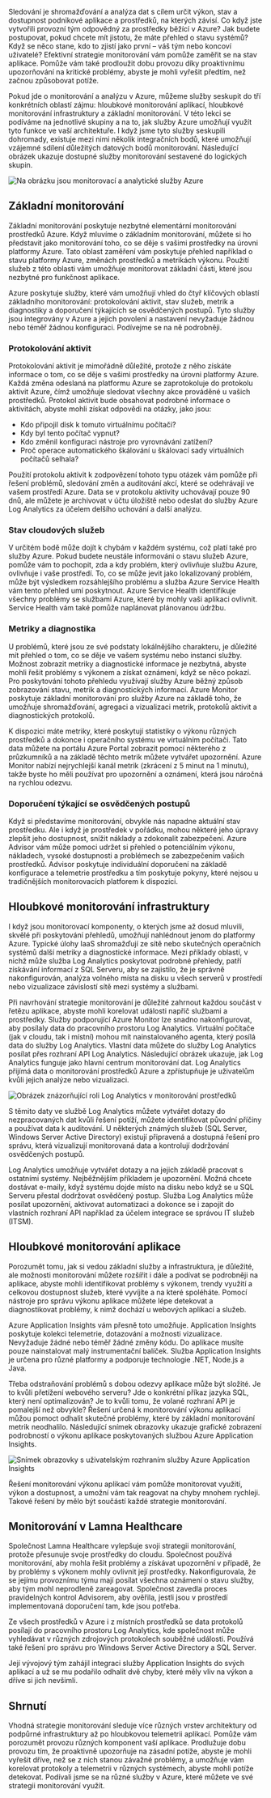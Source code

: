 Sledování je shromažďování a analýza dat s cílem určit výkon, stav a dostupnost podnikové aplikace a prostředků, na kterých závisí. Co když jste vytvořili provozní tým odpovědný za prostředky běžící v Azure? Jak budete postupovat, pokud chcete mít jistotu, že máte přehled o stavu systémů? Když se něco stane, kdo to zjistí jako první – váš tým nebo koncoví uživatelé? Efektivní strategie monitorování vám pomůže zaměřit se na stav aplikace. Pomůže vám také prodloužit dobu provozu díky proaktivnímu upozorňování na kritické problémy, abyste je mohli vyřešit předtím, než začnou způsobovat potíže. 

Pokud jde o monitorování a analýzu v Azure, můžeme služby seskupit do tří konkrétních oblastí zájmu: hloubkové monitorování aplikací, hloubkové monitorování infrastruktury a základní monitorování. V této lekci se podíváme na jednotlivé skupiny a na to, jak služby Azure umožňují využít tyto funkce ve vaší architektuře. I když jsme tyto služby seskupili dohromady, existuje mezi nimi několik integračních bodů, které umožňují vzájemné sdílení důležitých datových bodů monitorování. Následující obrázek ukazuje dostupné služby monitorování sestavené do logických skupin.

![Na obrázku jsou monitorovací a analytické služby Azure](../media/monitoring-products-overview.png)

## <a name="core-monitoring"></a>Základní monitorování

Základní monitorování poskytuje nezbytné elementární monitorování prostředků Azure. Když mluvíme o základním monitorování, můžete si ho představit jako monitorování toho, co se děje s vašimi prostředky na úrovni platformy Azure. Tato oblast zaměření vám poskytuje přehled například o stavu platformy Azure, změnách prostředků a metrikách výkonu. Použití služeb z této oblasti vám umožňuje monitorovat základní části, které jsou nezbytné pro funkčnost aplikace.

Azure poskytuje služby, které vám umožňují vhled do čtyř klíčových oblastí základního monitorování: protokolování aktivit, stav služeb, metrik a diagnostiky a doporučení týkajících se osvědčených postupů. Tyto služby jsou integrovány v Azure a jejich povolení a nastavení nevyžaduje žádnou nebo téměř žádnou konfiguraci. Podívejme se na ně podrobněji.

### <a name="activity-logging"></a>Protokolování aktivit

Protokolování aktivit je mimořádně důležité, protože z něho získáte informace o tom, co se děje s vašimi prostředky na úrovni platformy Azure. Každá změna odeslaná na platformu Azure se zaprotokoluje do protokolu aktivit Azure, čímž umožňuje sledovat všechny akce prováděné u vašich prostředků. Protokol aktivit bude obsahovat podrobné informace o aktivitách, abyste mohli získat odpovědi na otázky, jako jsou:

- Kdo připojil disk k tomuto virtuálnímu počítači?
- Kdy byl tento počítač vypnut?
- Kdo změnil konfiguraci nástroje pro vyrovnávání zatížení?
- Proč operace automatického škálování u škálovací sady virtuálních počítačů selhala?

Použití protokolu aktivit k zodpovězení tohoto typu otázek vám pomůže při řešení problémů, sledování změn a auditování akcí, které se odehrávají ve vašem prostředí Azure. Data se v protokolu aktivity uchovávají pouze 90 dnů, ale můžete je archivovat v účtu úložiště nebo odeslat do služby Azure Log Analytics za účelem delšího uchování a další analýzu.

### <a name="health-of-cloud-services"></a>Stav cloudových služeb

V určitém bodě může dojít k chybám v každém systému, což platí také pro služby Azure. Pokud budete neustále informováni o stavu služeb Azure, pomůže vám to pochopit, zda a kdy problém, který ovlivňuje službu Azure, ovlivňuje i vaše prostředí. To, co se může jevit jako lokalizovaný problém, může být výsledkem rozsáhlejšího problému a služba Azure Service Health vám tento přehled umí poskytnout. Azure Service Health identifikuje všechny problémy se službami Azure, které by mohly vaši aplikaci ovlivnit. Service Health vám také pomůže naplánovat plánovanou údržbu.

### <a name="metrics-and-diagnostics"></a>Metriky a diagnostika

U problémů, které jsou ze své podstaty lokálnějšího charakteru, je důležité mít přehled o tom, co se děje ve vašem systému nebo instanci služby. Možnost zobrazit metriky a diagnostické informace je nezbytná, abyste mohli řešit problémy s výkonem a získat oznámení, když se něco pokazí. Pro poskytování tohoto přehledu využívají služby Azure běžný způsob zobrazování stavu, metrik a diagnostických informací. Azure Monitor poskytuje základní monitorování pro služby Azure na základě toho, že umožňuje shromažďování, agregaci a vizualizaci metrik, protokolů aktivit a diagnostických protokolů.

K dispozici máte metriky, které poskytují statistiky o výkonu různých prostředků a dokonce i operačního systému ve virtuálním počítači. Tato data můžete na portálu Azure Portal zobrazit pomocí některého z průzkumníků a na základě těchto metrik můžete vytvářet upozornění. Azure Monitor nabízí nejrychlejší kanál metrik (zkrácení z 5 minut na 1 minutu), takže byste ho měli používat pro upozornění a oznámení, která jsou náročná na rychlou odezvu.

### <a name="recommendations-on-best-practices"></a>Doporučení týkající se osvědčených postupů

Když si představíme monitorování, obvykle nás napadne aktuální stav prostředku. Ale i když je prostředek v pořádku, mohou některé jeho úpravy zlepšit jeho dostupnost, snížit náklady a zdokonalit zabezpečení. Azure Advisor vám může pomoci udržet si přehled o potenciálním výkonu, nákladech, vysoké dostupnosti a problémech se zabezpečením vašich prostředků. Advisor poskytuje individuální doporučení na základě konfigurace a telemetrie prostředku a tím poskytuje pokyny, které nejsou u tradičnějších monitorovacích platforem k dispozici.

## <a name="deep-infrastructure-monitoring"></a>Hloubkové monitorování infrastruktury

I když jsou monitorovací komponenty, o kterých jsme až dosud mluvili, skvělé při poskytování přehledů, umožňují nahlédnout jenom do platformy Azure. Typické úlohy IaaS shromažďují ze sítě nebo skutečných operačních systémů další metriky a diagnostické informace. Mezi příklady oblastí, v nichž může služba Log Analytics poskytovat podrobné přehledy, patří získávání informací z SQL Serveru, aby se zajistilo, že je správně nakonfigurován, analýza volného místa na disku u všech serverů v prostředí nebo vizualizace závislostí sítě mezi systémy a službami.

Při navrhování strategie monitorování je důležité zahrnout každou součást v řetězu aplikace, abyste mohli korelovat události napříč službami a prostředky. Služby podporující Azure Monitor lze snadno nakonfigurovat, aby posílaly data do pracovního prostoru Log Analytics. Virtuální počítače (jak v cloudu, tak i místní) mohou mít nainstalovaného agenta, který posílá data do služby Log Analytics. Vlastní data můžete do služby Log Analytics posílat přes rozhraní API Log Analytics. Následující obrázek ukazuje, jak Log Analytics funguje jako hlavní centrum monitorování dat. Log Analytics přijímá data o monitorování prostředků Azure a zpřístupňuje je uživatelům kvůli jejich analýze nebo vizualizaci.

![Obrázek znázorňující roli Log Analytics v monitorování prostředků](../media/collecting-data.png)

S těmito daty ve službě Log Analytics můžete vytvářet dotazy do nezpracovaných dat kvůli řešení potíží, můžete identifikovat původní příčiny a používat data k auditování. U některých známých služeb (SQL Server, Windows Server Active Directory) existují připravená a dostupná řešení pro správu, která vizualizují monitorovaná data a kontrolují dodržování osvědčených postupů.

Log Analytics umožňuje vytvářet dotazy a na jejich základě pracovat s ostatními systémy. Nejběžnějším příkladem je upozornění. Možná chcete dostávat e-maily, když systému dojde místo na disku nebo když se u SQL Serveru přestal dodržovat osvědčený postup. Služba Log Analytics může posílat upozornění, aktivovat automatizaci a dokonce se i zapojit do vlastních rozhraní API například za účelem integrace se správou IT služeb (ITSM).

## <a name="deep-application-monitoring"></a>Hloubkové monitorování aplikace

Porozumět tomu, jak si vedou základní služby a infrastruktura, je důležité, ale možnosti monitorování můžete rozšířit i dále a podívat se podrobněji na aplikace, abyste mohli identifikovat problémy s výkonem, trendy využití a celkovou dostupnost služeb, které vyvíjíte a na které spoléháte. Pomocí nástroje pro správu výkonu aplikace můžete lépe detekovat a diagnostikovat problémy, k nimž dochází u webových aplikací a služeb.

Azure Application Insights vám přesně toto umožňuje. Application Insights poskytuje kolekci telemetrie, dotazování a možnosti vizualizace. Nevyžaduje žádné nebo téměř žádné změny kódu. Do aplikace musíte pouze nainstalovat malý instrumentační balíček. Služba Application Insights je určena pro různé platformy a podporuje technologie .NET, Node.js a Java.

Třeba odstraňování problémů s dobou odezvy aplikace může být složité. Je to kvůli přetížení webového serveru? Jde o konkrétní příkaz jazyka SQL, který není optimalizován? Je to kvůli tomu, že volané rozhraní API je pomalejší než obvykle? Řešení určená k monitorování výkonu aplikací můžou pomoct odhalit skutečné problémy, které by základní monitorování metrik neodhalilo. Následující snímek obrazovky ukazuje grafické zobrazení podrobností o výkonu aplikace poskytovaných službou Azure Application Insights.

![Snímek obrazovky s uživatelským rozhraním služby Azure Application Insights](../media/perfmetrics.png)

Řešení monitorování výkonu aplikací vám pomůže monitorovat využití, výkon a dostupnost, a umožní vám tak reagovat na chyby mnohem rychleji. Takové řešení by mělo být součástí každé strategie monitorování.

## <a name="monitoring-at-lamna-healthcare"></a>Monitorování v Lamna Healthcare

Společnost Lamna Healthcare vylepšuje svoji strategii monitorování, protože přesunuje svoje prostředky do cloudu. Společnost používá monitorování, aby mohla řešit problémy a získávat upozornění v případě, že by problémy s výkonem mohly ovlivnit její prostředky. Nakonfigurovala, že se jejímu provoznímu týmu mají posílat všechna oznámení o stavu služby, aby tým mohl neprodleně zareagovat. Společnost zavedla proces pravidelných kontrol Advisorem, aby ověřila, jestli jsou v prostředí implementovaná doporučení tam, kde jsou potřeba. 

Ze všech prostředků v Azure i z místních prostředků se data protokolů posílají do pracovního prostoru Log Analytics, kde společnost může vyhledávat v různých zdrojových protokolech souběžné události. Používá také řešení pro správu pro Windows Server Active Directory a SQL Server.

Její vývojový tým zahájil integraci služby Application Insights do svých aplikací a už se mu podařilo odhalit dvě chyby, které měly vliv na výkon a dříve si jich nevšimli.

## <a name="summary"></a>Shrnutí

Vhodná strategie monitorování sleduje více různých vrstev architektury od podpůrné infrastruktury až po hloubkovou telemetrii aplikací. Pomůže vám porozumět provozu různých komponent vaší aplikace. Prodlužuje dobu provozu tím, že proaktivně upozorňuje na zásadní potíže, abyste je mohli vyřešit dříve, než se z nich stanou závažné problémy, a umožňuje vám korelovat protokoly a telemetrii v různých systémech, abyste mohli potíže detekovat. Podívali jsme se na různé služby v Azure, které můžete ve své strategii monitorování využít.
